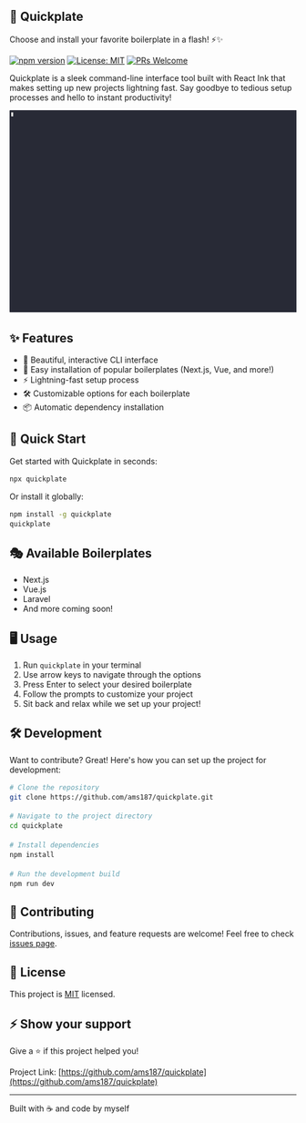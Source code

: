 ## 🚀 Quickplate
Choose and install your favorite boilerplate in a flash! ⚡️✨

[![npm version](https://img.shields.io/npm/v/quickplate.svg)](https://www.npmjs.com/package/quickplate)
[![License: MIT](https://img.shields.io/badge/License-MIT-yellow.svg)](https://opensource.org/licenses/MIT)
[![PRs Welcome](https://img.shields.io/badge/PRs-welcome-brightgreen.svg?style=flat-square)](http://makeapullrequest.com)



Quickplate is a sleek command-line interface tool built with React Ink that makes setting up new projects lightning fast. Say goodbye to tedious setup processes and hello to instant productivity!

![](./assets/quickplate_new_demo.gif)

## ✨ Features

- 🎨 Beautiful, interactive CLI interface
- 🔧 Easy installation of popular boilerplates (Next.js, Vue, and more!)
- ⚡ Lightning-fast setup process
- 🛠 Customizable options for each boilerplate
- 📦 Automatic dependency installation

## 🚀 Quick Start

Get started with Quickplate in seconds:

```bash
npx quickplate
```

Or install it globally:

```bash
npm install -g quickplate
quickplate
```

## 🎭 Available Boilerplates

- Next.js
- Vue.js
- Laravel
- And more coming soon!

## 🖥 Usage

1. Run `quickplate` in your terminal
2. Use arrow keys to navigate through the options
3. Press Enter to select your desired boilerplate
4. Follow the prompts to customize your project
5. Sit back and relax while we set up your project!

## 🛠 Development

Want to contribute? Great! Here's how you can set up the project for development:

```bash
# Clone the repository
git clone https://github.com/ams187/quickplate.git

# Navigate to the project directory
cd quickplate

# Install dependencies
npm install

# Run the development build
npm run dev
```

## 🤝 Contributing

Contributions, issues, and feature requests are welcome! Feel free to check [issues page](https://github.com/ams187/quickplate/issues).

## 📜 License

This project is [MIT](https://opensource.org/licenses/MIT) licensed.

## ⚡️ Show your support

Give a ⭐️ if this project helped you!

Project Link: [https://github.com/ams187/quickplate](https://github.com/ams187/quickplate)

---

Built with ☕ and code by myself


